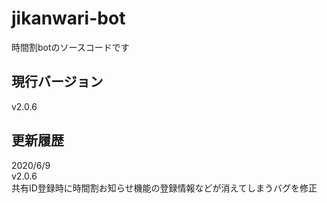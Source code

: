 # jikanwari-bot

時間割botのソースコードです

## 現行バージョン

v2.0.6

## 更新履歴

2020/6/9  
v2.0.6  
共有ID登録時に時間割お知らせ機能の登録情報などが消えてしまうバグを修正
